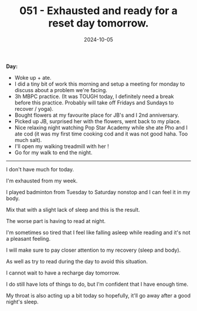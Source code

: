 ﻿---
title: 051 - Exhausted and ready for a reset day tomorrow.
date: 2024-10-05
categories: ["daily"]
tags: posts

---
**Day:** 

- Woke up + ate.
- I did a tiny bit of work this morning and setup a meeting for monday to discuss about a problem we're facing.
- 3h MBPC practice. (It was TOUGH today, I definitely need a break before this practice. Probably will take off Fridays and Sundays to recover / yoga).
- Bought flowers at my favourite place for JB's and I 2nd anniversary.
- Picked up JB, surprised her with the flowers, went back to my place.
- Nice relaxing night watching Pop Star Academy while she ate Pho and I ate cod (it was my first time cooking cod and it was not good haha. Too much salt).
- I'll open my walking treadmill with her !
- Go for my walk to end the night.
---
I don't have much for today.

I'm exhausted from my week.

I played badminton from Tuesday to Saturday nonstop and I can feel it in my body.

Mix that with a slight lack of sleep and this is the result.

The worse part is having to read at night.

I'm sometimes so tired that I feel like falling asleep while reading and it's not a pleasant feeling.

I will make sure to pay closer attention to my recovery (sleep and body).

As well as try to read during the day to avoid this situation.

I cannot wait to have a recharge day tomorrow.

I do still have lots of things to do, but I'm confident that I have enough time.

My throat is also acting up a bit today so hopefully, it'll go away after a good night's sleep.
